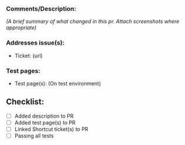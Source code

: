 ### Comments/Description:

*(A brief summary of what changed in this pr. Attach screenshots where appropriate)*

### Addresses issue(s):

- Ticket: (url)

### Test pages:

- Test page(s): (On test environment)

## Checklist:
- [ ] Added description to PR
- [ ] Added test page(s) to PR
- [ ] Linked Shortcut ticket(s) to PR
- [ ] Passing all tests
